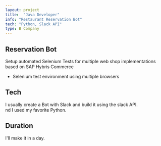 ```yaml
---
layout: project
title:  "Java Developer"
info: "Restaurant Reservation Bot"
tech: "Python, Slack API"
type: B Company
---
```


## Reservation Bot 
Setup automated Selenium Tests for multiple web shop implementations based on SAP Hybris Commerce
* Selenium test environment using multiple browsers


## Tech
I usually create a Bot with Slack and build it using the slack API.  
nd I used my favorite Python.  


## Duration
I'll make it in a day.  

